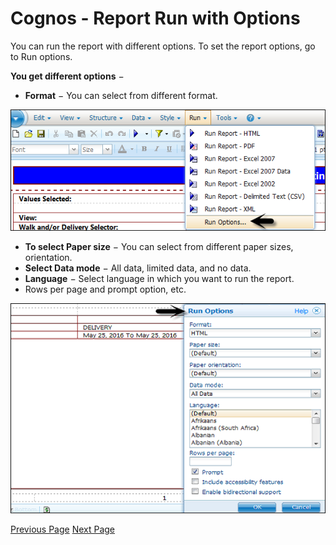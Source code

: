 # Cognos - Report Run with Options
You can run the report with different options. To set the report options, go to Run options.

**You get different options** − 

   * **Format** − You can select from different format.

![Run Options](../cognos/images/run_options.jpg)

   * **To select Paper size** − You can select from different paper sizes, orientation.
   * **Select Data mode** − All data, limited data, and no data.
   * **Language** − Select language in which you want to run the report.
   * Rows per page and prompt option, etc.

![Run Option Tab](../cognos/images/run_option_tab.jpg)


[Previous Page](../cognos/cognos_report_validation.md) [Next Page](../cognos/cognos_report_administration.md) 

